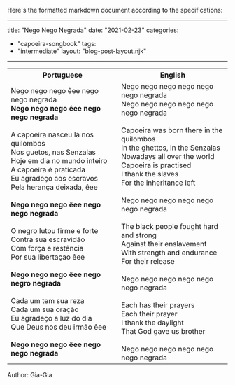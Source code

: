 Here's the formatted markdown document according to the specifications:

---
title: "Nego Nego Negrada"
date: "2021-02-23"
categories: 
  - "capoeira-songbook"
tags: 
  - "intermediate"
layout: "blog-post-layout.njk"
---

<table class="capoeira-table">
    <tr class="header-row">
        <th>Portuguese</th>
        <th>English</th>
    </tr>
    <tr>
        <td>
            Nego nego nego êee nego nego negrada<br>
            <strong>Nego nego nego êee nego nego negrada</strong><br>
            <br>
            A capoeira nasceu lá nos quilombos<br>
            Nos guetos, nas Senzalas<br>
            Hoje em dia no mundo inteiro<br>
            A capoeira é praticada<br>
            Eu agradeço aos escravos<br>
            Pela herança deixada, êee<br>
            <br>
            <strong>Nego nego nego êee nego nego negrada</strong><br>
            <br>
            O negro lutou firme e forte<br>
            Contra sua escravidão<br>
            Com força e restência<br>
            Por sua libertaçao êee<br>
            <br>
            <strong>Nego nego nego êee nego negro negrada</strong><br>
            <br>
            Cada um tem sua reza<br>
            Cada um sua oração<br>
            Eu agradeço a luz do dia<br>
            Que Deus nos deu irmão êee<br>
            <br>
            <strong>Nego nego nego êee nego nego negrada</strong>
        </td>
        <td>
            Nego nego nego nego nego nego negrada<br>
            Nego nego nego nego nego nego negrada<br>
            <br>
            Capoeira was born there in the quilombos<br>
            In the ghettos, in the Senzalas<br>
            Nowadays all over the world<br>
            Capoeira is practised<br>
            I thank the slaves<br>
            For the inheritance left<br>
            <br>
            Nego nego nego nego nego nego negrada<br>
            <br>
            The black people fought hard and strong<br>
            Against their enslavement<br>
            With strength and endurance<br>
            For their release<br>
            <br>
            Nego nego nego nego nego nego negrada<br>
            <br>
            Each has their prayers<br>
            Each their prayer<br>
            I thank the daylight<br>
            That God gave us brother<br>
            <br>
            Nego nego nego nego nego nego negrada
        </td>
    </tr>
</table>

<figcaption>
Author: Gia-Gia
</figcaption>
